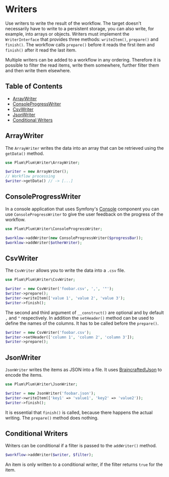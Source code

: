 Writers
=======

Use writers to write the result of the workflow. The target doesn't necessarily have to write to a persistent storage,
you can also write, for example, into arrays or objects. Writers must implement the `WriterInterface` that provides
three methods: `writeItem()`, `prepare()` and `finish()`. The workflow calls `prepare()` before it reads the first item
and `finish()` after it read the last item.

Multiple writers can be added to a workflow in any ordering. Therefore it is possible to filter the read items, write
them somewhere, further filter them and then write them elsewhere.


Table of Contents
-----------------

- [ArrayWriter](#arraywriter)
- [ConsoleProgressWriter](#consoleprogresswriter)
- [CsvWriter](#csvwriter)
- [JsonWriter](#jsonwriter)
- [Conditional Writers](#conditional-writers)


ArrayWriter
-----------

The `ArrayWriter` writes the data into an array that can be retrieved using the `getData()` method.

```php
use Plum\Plum\Writer\ArrayWriter;

$writer = new ArrayWriter();
// Workflow processing
$writer->getData() // -> [...]
```


ConsoleProgressWriter
---------------------

In a console application that uses Symfony's [Console]() component you can use `ConsoleProgressWriter` to give 
the user feedback on the progress of the workflow.

```php
use Plum\Plum\Writer\ConsoleProgressWriter;

$worklow->addWriter(new ConsoleProgressWriter($progressBar));
$worklow->addWriter($otherWriter);
```


CsvWriter
---------

The `CsvWriter` allows you to write the data into a `.csv` file.

```php
use Plum\Plum\Writer\CsvWriter;

$writer = new CsvWriter('foobar.csv', ',', '"');
$writer->prepare();
$writer->writeItem(['value 1', 'value 2', 'value 3');
$writer->finish();
```

The second and third argument of `__construct()` are optional and by default `,` and `"` respectively. In addition
the `setHeader()` method can be used to define the names of the columns. It has to be called before the `prepare()`.

```php
$writer = new CsvWriter('foobar.csv');
$writer->setHeader(['column 1', 'column 2', 'column 3']);
$writer->prepare();
```


JsonWriter
----------

`JsonWriter` writes the items as JSON into a file. It uses [Braincrafted\Json](https://github.com/braincrafted/json)
to encode the items.

```php
use Plum\Plum\Writer\JsonWriter;

$writer = new JsonWriter('foobar.json');
$writer->writeItem(['key1' => 'value1', 'key2' => 'value2'));
$writer->finish();
```

It is essential that `finish()` is called, because there happens the actual writing. The `prepare()` method does
nothing.


Conditional Writers
-------------------

Writers can be conditional if a filter is passed to the `addWriter()` method.

```php
$workflow->addWriter($writer, $filter);
```

An item is only written to a conditional writer, if the filter returns `true` for the item.

